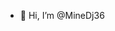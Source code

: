 - 👋 Hi, I’m @MineDj36

<!---
MineDj36/MineDj36 is a ✨ special ✨ repository because its `README.md` (this file) appears on your GitHub profile.
You can click the Preview link to take a look at your changes.
--->
